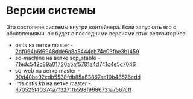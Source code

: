 # Версии системы

Это состояние системы внутри контейнера. Если запускать его с обновлениями, он будет с последними версиями этих репозиториев.

* ostis на ветке master - [2bf064b6f5948dde6a8a5444cb74e03fbe3b1459](https://github.com/ShunkevichDV/ostis/commit/2bf064b6f5948dde6a8a5444cb74e03fbe3b1459)
* sc-machine на ветке scp_stable - [71edc542c89a01720a5af5781a4d741c4e5c7046](https://github.com/ShunkevichDV/sc-machine/commit/71edc542c89a01720a5af5781a4d741c4e5c7046)
* sc-web на ветке master - [90d40be92cdb5538fdb85a83867ae10b48576edd](https://github.com/Ivan-Zhukau/sc-web/commit/90d40be92cdb5538fdb85a83867ae10b48576edd)
* ims.ostis.kb на ветке master - [470525f40374a7f3271fb598f9686731a7567cff](https://github.com/ShunkevichDV/ims.ostis.kb/commit/470525f40374a7f3271fb598f9686731a7567cff)
